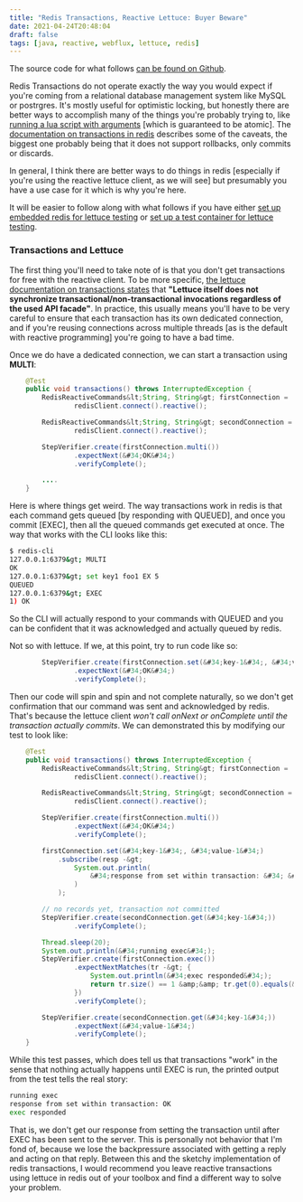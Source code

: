 ```yaml
---
title: "Redis Transactions, Reactive Lettuce: Buyer Beware"
date: 2021-04-24T20:48:04
draft: false
tags: [java, reactive, webflux, lettuce, redis]
---
```


The source code for what follows [can be found on Github](https://github.com/nfisher23/reactive-programming-webflux).

Redis Transactions do not operate exactly the way you would expect if you&#39;re coming from a relational database management system like MySQL or postrgres. It&#39;s mostly useful for optimistic locking, but honestly there are better ways to accomplish many of the things you&#39;re probably trying to, like [running a lua script with arguments](https://nickolasfisher.com/blog/How-to-Run-a-Lua-Script-against-Redis-using-Lettuce) \[which is guaranteed to be atomic\]. The [documentation on transactions in redis](https://redis.io/topics/transactions) describes some of the caveats, the biggest one probably being that it does not support rollbacks, only commits or discards.

In general, I think there are better ways to do things in redis \[especially if you&#39;re using the reactive lettuce client, as we will see\] but presumably you have a use case for it which is why you&#39;re here.

It will be easier to follow along with what follows if you have either [set up embedded redis for lettuce testing](https://nickolasfisher.com/blog/How-to-use-Embedded-Redis-to-Test-a-Lettuce-Client-in-Spring-Boot-Webflux) or [set up a test container for lettuce testing](https://nickolasfisher.com/blog/How-to-use-a-Redis-Test-Container-with-LettuceSpring-Boot-Webflux).

### Transactions and Lettuce

The first thing you&#39;ll need to take note of is that you don&#39;t get transactions for free with the reactive client. To be more specific, [the lettuce documentation on transactions states](https://github.com/lettuce-io/lettuce-core/wiki/Transactions) that **&#34;Lettuce itself does not synchronize transactional/non-transactional invocations regardless of the used API facade&#34;**. In practice, this usually means you&#39;ll have to be very careful to ensure that each transaction has its own dedicated connection, and if you&#39;re reusing connections across multiple threads \[as is the default with reactive programming\] you&#39;re going to have a bad time.

Once we do have a dedicated connection, we can start a transaction using **MULTI**:

```java
    @Test
    public void transactions() throws InterruptedException {
        RedisReactiveCommands&lt;String, String&gt; firstConnection =
                redisClient.connect().reactive();

        RedisReactiveCommands&lt;String, String&gt; secondConnection =
                redisClient.connect().reactive();

        StepVerifier.create(firstConnection.multi())
                .expectNext(&#34;OK&#34;)
                .verifyComplete();

        ....
    }

```

Here is where things get weird. The way transactions work in redis is that each command gets queued \[by responding with QUEUED\], and once you commit \[EXEC\], then all the queued commands get executed at once. The way that works with the CLI looks like this:

```bash
$ redis-cli
127.0.0.1:6379&gt; MULTI
OK
127.0.0.1:6379&gt; set key1 foo1 EX 5
QUEUED
127.0.0.1:6379&gt; EXEC
1) OK

```

So the CLI will actually respond to your commands with QUEUED and you can be confident that it was acknowledged and actually queued by redis.

Not so with lettuce. If we, at this point, try to run code like so:

```java
        StepVerifier.create(firstConnection.set(&#34;key-1&#34;, &#34;value-1&#34;))
                .expectNext(&#34;OK&#34;)
                .verifyComplete();

```

Then our code will spin and spin and not complete naturally, so we don&#39;t get confirmation that our command was sent and acknowledged by redis. That&#39;s because the lettuce client _won&#39;t call onNext or onComplete until the transaction actually commits_. We can demonstrated this by modifying our test to look like:

```java
    @Test
    public void transactions() throws InterruptedException {
        RedisReactiveCommands&lt;String, String&gt; firstConnection =
                redisClient.connect().reactive();

        RedisReactiveCommands&lt;String, String&gt; secondConnection =
                redisClient.connect().reactive();

        StepVerifier.create(firstConnection.multi())
                .expectNext(&#34;OK&#34;)
                .verifyComplete();

        firstConnection.set(&#34;key-1&#34;, &#34;value-1&#34;)
            .subscribe(resp -&gt;
                System.out.println(
                    &#34;response from set within transaction: &#34; &#43; resp
                )
            );

        // no records yet, transaction not committed
        StepVerifier.create(secondConnection.get(&#34;key-1&#34;))
                .verifyComplete();

        Thread.sleep(20);
        System.out.println(&#34;running exec&#34;);
        StepVerifier.create(firstConnection.exec())
                .expectNextMatches(tr -&gt; {
                    System.out.println(&#34;exec responded&#34;);
                    return tr.size() == 1 &amp;&amp; tr.get(0).equals(&#34;OK&#34;);
                })
                .verifyComplete();

        StepVerifier.create(secondConnection.get(&#34;key-1&#34;))
                .expectNext(&#34;value-1&#34;)
                .verifyComplete();
    }

```

While this test passes, which does tell us that transactions &#34;work&#34; in the sense that nothing actually happens until EXEC is run, the printed output from the test tells the real story:

```bash
running exec
response from set within transaction: OK
exec responded

```

That is, we don&#39;t get our response from setting the transaction until after EXEC has been sent to the server. This is personally not behavior that I&#39;m fond of, because we lose the backpressure associated with getting a reply and acting on that reply. Between this and the sketchy implementation of redis transactions, I would recommend you leave reactive transactions using lettuce in redis out of your toolbox and find a different way to solve your problem.
